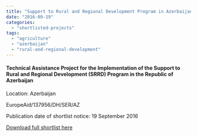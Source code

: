 ```yaml
---
title: "Support to Rural and Regional Development Program in Azerbaijan"
date: "2016-09-19"
categories: 
  - "shortlisted-projects"
tags: 
  - "agriculture"
  - "azerbaijan"
  - "rural-and-regional-development"
---
```


#### Technical Assistance Project for the Implementation of the Support to Rural and Regional Development (SRRD) Program in the Republic of Azerbaijan

Location: Azerbaijan

EuropeAid/137956/DH/SER/AZ

Publication date of shortlist notice: 19 September 2016

[Download full shortlist here](http://epm.lv/files/Shortlist_Azerbaijan_137956.pdf)
